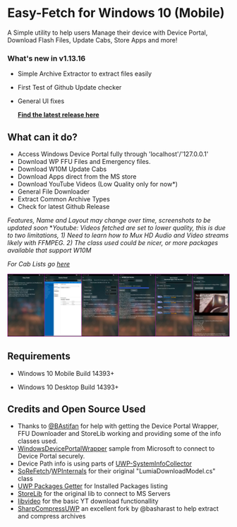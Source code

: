 
# Easy-Fetch for Windows 10 (Mobile)
A Simple utility to help users Manage their device with Device Portal, Download Flash Files, Update Cabs, Store Apps and more!



### What's new in v1.13.16

- Simple Archive Extractor to extract files easily
- First Test of Github Update checker
- General UI fixes

  **[Find the latest release here](https://github.com/Empyreal96/Easy-Fetch-UWP/releases/tag/1.13.16-prerelease)**

## What can it do?

- Access Windows Device Portal fully through 'localhost'/'127.0.0.1'
- Download WP FFU Files and Emergency files.
- Download W10M Update Cabs
- Download Apps direct from the MS store
- Download YouTube Videos (Low Quality only for now*)
- General File Downloader
- Extract Common Archive Types
- Check for latest Github Release

*Features, Name and Layout may change over time, screenshots to be updated soon*
**Youtube: Videos fetched are set to lower quality, this is due to two limitations, 1) Need to learn how to Mux HD Audio and Video streams likely with FFMPEG. 2) The class used could be nicer, or more packages available that support W10M*

*For Cab Lists go [here](https://github.com/empyreal96/WPCabLinks.db)* 



![](/screens.jpg)



## Requirements

-  Windows 10 Mobile Build 14393+

- Windows 10 Desktop Build 14393+



## Credits and Open Source Used

- Thanks to [@BAstifan](https://github.com/basharast) for help with getting the Device Portal Wrapper, FFU Downloader and StoreLib working and providing some of the info classes used.
- [WindowsDevicePortalWrapper](https://github.com/Microsoft/WindowsDevicePortalWrapper) sample from Microsoft to connect to Device Portal securely.
- Device Path info is using parts of [UWP-SystemInfoCollector](https://github.com/validvoid/UWP-SystemInfoCollector)
- [SoReFetch](https://github.com/gus33000/SoReFetch)/[WPInternals](https://github.com/ReneLergner/WPinternals) for their original "LumiaDownloadModel.cs" class
- [UWP Packages Getter](https://github.com/colinkiama/UWPPackagesGetter) for Installed Packages listing
- [StoreLib](https://github.com/StoreDev/StoreLib) for the original lib to connect to MS Servers
- [libvideo](https://github.com/omansak/libvideo) for the basic YT download functionallity
- [SharpCompressUWP](https://github.com/basharast/SharpCompressUWP) an excellent fork by @basharast to help extract and compress archives
  
